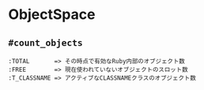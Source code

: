 # ObjectSpace
## `#count_objects`
```
:TOTAL       => その時点で有効なRuby内部のオブジェクト数
:FREE        => 現在使われていないオブジェクトのスロット数
:T_CLASSNAME => アクティブなCLASSNAMEクラスのオブジェクト数
```

